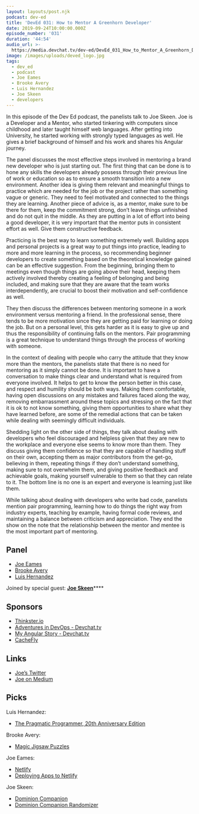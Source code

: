 ```yaml
---
layout: layouts/post.njk
podcast: dev-ed
title: 'DevEd 031: How to Mentor A Greenhorn Developer'
date: 2019-09-24T10:00:00.000Z
episode_number: '031'
duration: '44:54'
audio_url: >-
  https://media.devchat.tv/dev-ed/DevEd_031_How_to_Mentor_A_Greenhorn_Developer.mp3
image: /images/uploads/deved_logo.jpg
tags:
  - dev_ed
  - podcast
  - Joe Eames
  - Brooke Avery
  - Luis Hernandez
  - Joe Skeen
  - developers
---
```

In this episode of the Dev Ed podcast, the panelists talk to Joe Skeen. Joe is a Developer and a Mentor, who started tinkering with computers since childhood and later taught himself web languages. After getting into University, he started working with strongly typed languages as well. He gives a brief background of himself and his work and shares his Angular journey.

The panel discusses the most effective steps involved in mentoring a brand new developer who is just starting out. The first thing that can be done is to hone any skills the developers already possess through their previous line of work or education so as to ensure a smooth transition into a new environment. Another idea is giving them relevant and meaningful things to practice which are needed for the job or the project rather than something vague or generic. They need to feel motivated and connected to the things they are learning. Another piece of advice is, as a mentor, make sure to be there for them, keep the commitment strong, don’t leave things unfinished and do not quit in the middle. As they are putting in a lot of effort into being a good developer, it is very important that the mentor puts in consistent effort as well. Give them constructive feedback.

Practicing is the best way to learn something extremely well. Building apps and personal projects is a great way to put things into practice, leading to more and more learning in the process, so recommending beginner developers to create something based on the theoretical knowledge gained can be an effective suggestion. From the beginning, bringing them to meetings even though things are going above their head, keeping them actively involved thereby creating a feeling of belonging and being included, and making sure that they are aware that the team works interdependently, are crucial to boost their motivation and self-confidence as well.

They then discuss the differences between mentoring someone in a work environment versus mentoring a friend. In the professional sense, there tends to be more motivation since they are getting paid for learning or doing the job. But on a personal level, this gets harder as it is easy to give up and thus the responsibility of continuing falls on the mentors. Pair programming is a great technique to understand things through the process of working with someone. 

In the context of dealing with people who carry the attitude that they know more than the mentors, the panelists state that there is no need for mentoring as it simply cannot be done. It is important to have a conversation to make things clear and understand what is required from everyone involved. It helps to get to know the person better in this case, and respect and humility should be both ways. Making them comfortable, having open discussions on any mistakes and failures faced along the way, removing embarrassment around these topics and stressing on the fact that it is ok to not know something, giving them opportunities to share what they have learned before, are some of the remedial actions that can be taken while dealing with seemingly difficult individuals. 

Shedding light on the other side of things, they talk about dealing with developers who feel discouraged and helpless given that they are new to the workplace and everyone else seems to know more than them. They discuss giving them confidence so that they are capable of handling stuff on their own, accepting them as major contributors from the get-go, believing in them, repeating things if they don’t understand something, making sure to not overwhelm them, and giving positive feedback and achievable goals, making yourself vulnerable to them so that they can relate to it. The bottom line is no one is an expert and everyone is learning just like them. 

While talking about dealing with developers who write bad code, panelists mention pair programming, learning how to do things the right way from industry experts, teaching by example, having formal code reviews, and maintaining a balance between criticism and appreciation. They end the show on the note that the relationship between the mentor and mentee is the most important part of mentoring.

## Panel

* [Joe Eames](https://thinkster.io/)
* [Brooke Avery](https://thinkster.io/)
* [Luis Hernandez](https://lambdaschool.com/about)

Joined by special guest: [**Joe Skeen**](https://www.linkedin.com/in/josephskeenjr)****

## Sponsors

* [Thinkster.io](https://thinkster.io/)
* [Adventures in DevOps - Devchat.tv](https://devchat.tv/adventures-in-devops/)
* [My Angular Story - Devchat.tv](https://devchat.tv/my-angular-story/)
* [CacheFly](https://www.cachefly.com/)

## Links

* [Joe’s Twitter](https://twitter.com/joeskeenjr)
* [Joe on Medium](https://medium.com/@joeskeen)

##  Picks

 Luis Hernandez:

* [The Pragmatic Programmer, 20th Anniversary Edition](https://pragprog.com/book/tpp20/the-pragmatic-programmer-20th-anniversary-edition)

Brooke Avery:

* [Magic Jigsaw Puzzles](https://magicpuzzles.net/)

Joe Eames:

* [Netlify](https://www.netlify.com/)
* [Deploying Apps to Netlify](https://thinkster.io/tutorials/deploying-apps-to-netlify)

Joe Skeen:

* [Dominion Companion](https://github.com/joeskeen/dominion-companion)
* [Dominion Companion Randomizer](https://joeskeen.github.io/dominion-companion/randomizer)
